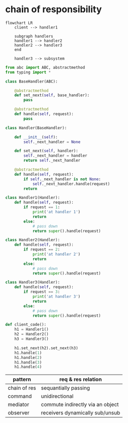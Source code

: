 # chain of responsibility

```mermaid
flowchart LR
    client --> handler1

    subgraph handlers
    handler1 --> handler2
    handler2 --> handler3
    end

    handler3 --> subsystem
```

```python
from abc import ABC, abstractmethod
from typing import *

class BaseHandler(ABC):

    @abstractmethod
    def set_next(self, base_handler):
        pass

    @abstractmethod
    def handle(self, request):
        pass

class Handler(BaseHandler):

    def __init__(self):
        self._next_handler = None

    def set_next(self, handler):
        self._next_handler = handler
        return self._next_handler

    @abstractmethod
    def handle(self, request):
        if self._next_handler is not None:
            self._next_handler.handle(request)
        return

class Handler1(Handler):
    def handle(self, request):
        if request == 1:
            print('at handler 1')
            return
        else:
            # pass down
            return super().handle(request)

class Handler2(Handler):
    def handle(self, request):
        if request == 2:
            print('at handler 2')
            return
        else:
            # pass down
            return super().handle(request)

class Handler3(Handler):
    def handle(self, request):
        if request == 3:
            print('at handler 3')
            return
        else:
            # pass down
            return super().handle(request)

def client_code():
    h1 = Handler1()
    h2 = Handler2()
    h3 = Handler3()

    h1.set_next(h2).set_next(h3)
    h1.handle(1)
    h1.handle(2)
    h1.handle(3)
    h1.handle(4)
```

| pattern      | req & res relation               |
| ------------ | -------------------------------- |
| chain of res | sequantially passing             |
| command      | unidirectional                   |
| mediator     | commute indirectly via an object |
| observer     | receivers dynamically sub/unsub  |
